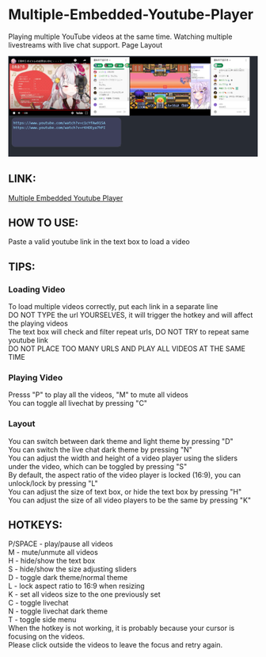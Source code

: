 # Multiple-Embedded-Youtube-Player
Playing multiple YouTube videos at the same time. Watching multiple livestreams with live chat support.
Page Layout<br>

![layout](sample.PNG)

## LINK:<br>
<a href="https://kkchengaf.github.io/Multiple-Embedded-Youtube-Player/" alt="link to video player website">Multiple Embedded Youtube Player</a>

## HOW TO USE:
Paste a valid youtube link in the text box to load a video<br>

## TIPS:
### Loading Video
To load multiple videos correctly, put each link in a separate line<br>
DO NOT TYPE the url YOURSELVES, it will trigger the hotkey and will affect the playing videos<br>
The text box will check and filter repeat urls, DO NOT TRY to repeat same youtube link <br>
DO NOT PLACE TOO MANY URLS AND PLAY ALL VIDEOS AT THE SAME TIME<br>
### Playing Video
Presss "P" to play all the videos, "M" to mute all videos<br>
You can toggle all livechat by pressing "C"

### Layout
You can switch between dark theme and light theme by pressing "D"<br>
You can switch the live chat dark theme by pressing "N"<br>
You can adjust the width and height of a video player using the sliders under the video, which can be toggled by pressing "S"<br>
By default, the aspect ratio of the video player is locked (16:9), you can unlock/lock by pressing "L"<br>
You can adjust the size of text box, or hide the text box by pressing "H"<br>
You can adjust the size of all video players to be the same by pressing "K"<br>


## HOTKEYS:<br>
P/SPACE - play/pause all videos<br>
M - mute/unmute all videos<br>
H - hide/show the text box<br>
S - hide/show the size adjusting sliders<br>
D - toggle dark theme/normal theme<br>
L - lock aspect ratio to 16:9 when resizing<br>
K - set all videos size to the one previously set<br>
C - toggle livechat<br>
N - toggle livechat dark theme<br>
T - toggle side menu<br>
When the hotkey is not working, it is probably because your cursor is focusing on the videos. <br>
Please click outside the videos to leave the focus and retry again. <br>
